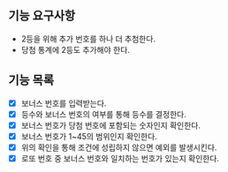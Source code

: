 ## 기능 요구사항
- 2등을 위해 추가 번호를 하나 더 추첨한다.
- 당첨 통계에 2등도 추가해야 한다.

## 기능 목록
- [x] 보너스 번호를 입력받는다.
- [x] 등수와 보너스 번호의 여부를 통해 등수를 결정한다.
- [x] 보너스 번호가 당첨 번호에 포함되는 숫자인지 확인한다.
- [x] 보너스 번호가 1~45의 범위인지 확인한다.
- [x] 위의 확인을 통해 조건에 성립하지 않으면 예외를 발생시킨다.
- [x] 로또 번호 중 보너스 번호와 일치하는 번호가 있는지 확인한다.